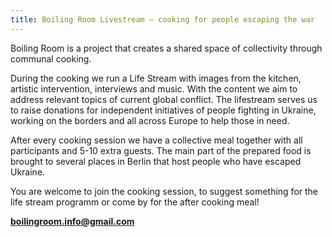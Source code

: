 ```yaml
---
title: Boiling Room Livestream – cooking for people escaping the war
---
```

Boiling Room is a project that creates a shared space of collectivity through communal cooking. 

During the cooking we run a Life Stream with images from the kitchen, artistic intervention, interviews and music. With the content we aim to address relevant topics of current global conflict. The lifestream serves us to raise donations for independent initiatives of people fighting in Ukraine, working on the borders and all across Europe to help those in need. 

After every cooking session we have a collective meal together with all participants and 5-10 extra guests. The main part of the prepared food is brought to several places in Berlin that host people who have escaped Ukraine.  

You are welcome to join the cooking session, to suggest something for the life stream programm or come by for the after cooking meal!  

**boilingroom.info@gmail.com**


